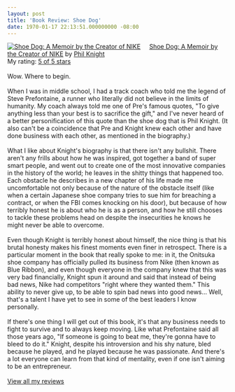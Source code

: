 ```yaml
---
layout: post
title: 'Book Review: Shoe Dog'
date: 1970-01-17 22:13:51.000000000 -08:00
---
```

<a href="https://www.goodreads.com/book/show/27220736-shoe-dog" style="float: left; padding-right: 20px"><img border="0" alt="Shoe Dog: A Memoir by the Creator of NIKE" src="https://images.gr-assets.com/books/1457284880m/27220736.jpg" /></a><a href="https://www.goodreads.com/book/show/27220736-shoe-dog">Shoe Dog: A Memoir by the Creator of NIKE</a> by <a href="https://www.goodreads.com/author/show/3319233.Phil_Knight">Phil Knight</a><br/>
My rating: <a href="https://www.goodreads.com/review/show/1894048684">5 of 5 stars</a><br /><br />
Wow. Where to begin. <br /><br />When I was in middle school, I had a track coach who told me the legend of Steve Prefontaine, a runner who literally did not believe in the limits of humanity. My coach always told me one of Pre's famous quotes, "To give anything less than your best is to sacrifice the gift," and I've never heard of a better personification of this quote than the shoe dog that is Phil Knight. (It also can't be a coincidence that Pre and Knight knew each other and have done business with each other, as mentioned in the biography.)<br /><br />What I like about Knight's biography is that there isn't any bullshit. There aren't any frills about how he was inspired, got together a band of super smart people, and went out to create one of the most innovative companies in the history of the world; he leaves in the shitty things that happened too. Each obstacle he describes in a new chapter of his life made me uncomfortable not only because of the nature of the obstacle itself (like when a certain Japanese shoe company tries to sue him for breaching a contract, or when the FBI comes knocking on his door), but because of how terribly honest he is about who he is as a person, and how he still chooses to tackle these problems head on despite the insecurities he knows he might never be able to overcome. <br /><br />Even though Knight is terribly honest about himself, the nice thing is that his brutal honesty makes his finest moments even finer in retrospect. There is a particular moment in the book that really spoke to me: in it, the Onitsuka shoe company has officially pulled its business from Nike (then known as Blue Ribbon), and even though everyone in the company knew that this was very bad financially, Knight spun it around and said that instead of being bad news, Nike had competitors "right where they wanted them." This ability to never give up, to be able to spin bad news into good news... Well, that's a talent I have yet to see in some of the best leaders I know personally.<br /><br />If there's one thing I will get out of this book, it's that any business needs to fight to survive and to always keep moving. Like what Prefontaine said all those years ago, "If someone is going to beat me, they're gonna have to bleed to do it." Knight, despite his introversion and his shy nature, bled because he played, and he played because he was passionate. And there's a lot everyone can learn from that kind of mentality, even if one isn't aiming to be an entrepreneur.
<br/><br/>
<a href="https://www.goodreads.com/review/list/40294330-jesse-zhou">View all my reviews</a>
